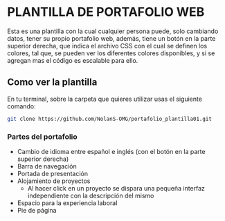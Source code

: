 # PLANTILLA DE PORTAFOLIO WEB
Esta es una plantilla con la cual cualquier persona puede, solo cambiando datos, tener su propio portafolio web, además, tiene un botón en la parte superior derecha, que indica el archivo CSS con el cual se definen los colores, tal que, se pueden ver los diferentes colores disponibles, y si se agregan mas el código es escalable para ello.

## Como ver la plantilla
En tu terminal, sobre la carpeta que quieres utilizar usas el siguiente comando:
```bash
git clone https://github.com/NolanS-OMG/portafolio_plantilla01.git
```

### Partes del portafolio
* Cambio de idioma entre español e inglés (con el botón en la parte superior derecha)
* Barra de navegación
* Portada de presentación
* Alojamiento de proyectos
  * Al hacer click en un proyecto se dispara una pequeña interfaz independiente con la descripción del mismo
* Espacio para la experiencia laboral
* Pie de página

